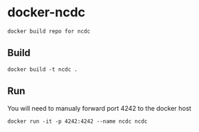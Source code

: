# docker-ncdc
```
docker build repo for ncdc
```

## Build
```
docker build -t ncdc .
```

## Run
You will need to manualy forward port 4242 to the docker host

```
docker run -it -p 4242:4242 --name ncdc ncdc
```
